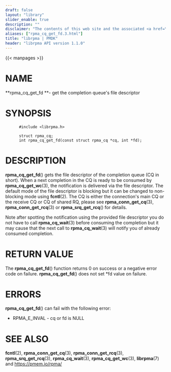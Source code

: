 ```yaml
---
draft: false
layout: "library"
slider_enable: true
description: ""
disclaimer: "The contents of this web site and the associated <a href=\"https://github.com/pmem\">GitHub repositories</a> are BSD-licensed open source."
aliases: ["rpma_cq_get_fd.3.html"]
title: "librpma | PMDK"
header: "librpma API version 1.1.0"
---
```

{{< manpages >}}

[comment]: <> (SPDX-License-Identifier: BSD-3-Clause)
[comment]: <> (Copyright 2020-2022, Intel Corporation)

# NAME

**rpma_cq_get_fd **- get the completion queue\'s file descriptor

# SYNOPSIS

          #include <librpma.h>

          struct rpma_cq;
          int rpma_cq_get_fd(const struct rpma_cq *cq, int *fd);

# DESCRIPTION

**rpma_cq_get_fd**() gets the file descriptor of the completion queue
(CQ in short). When a next completion in the CQ is ready to be consumed
by **rpma_cq_get_wc**(3), the notification is delivered via the file
descriptor. The default mode of the file descriptor is blocking but it
can be changed to non-blocking mode using **fcntl**(2). The CQ is either
the connection\'s main CQ or the receive CQ or CQ of shared RQ, please
see **rpma_conn_get_cq**(3), **rpma_conn_get_rcq**(3) or
**rpma_srq_get_rcq**() for details.

Note after spotting the notification using the provided file descriptor
you do not have to call **rpma_cq_wait**(3) before consuming the
completion but it may cause that the next call to **rpma_cq_wait**(3)
will notify you of already consumed completion.

# RETURN VALUE

The **rpma_cq_get_fd**() function returns 0 on success or a negative
error code on failure. **rpma_cq_get_fd**() does not set \*fd value on
failure.

# ERRORS

**rpma_cq_get_fd**() can fail with the following error:

-   RPMA_E\_INVAL - cq or fd is NULL

# SEE ALSO

**fcntl**(2), **rpma_conn_get_cq**(3), **rpma_conn_get_rcq**(3),
**rpma_srq_get_rcq**(3), **rpma_cq_wait**(3), **rpma_cq_get_wc**(3),
**librpma**(7) and https://pmem.io/rpma/
